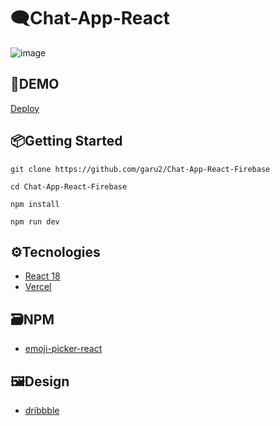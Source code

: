 # 🗨Chat-App-React
![image](https://drive.google.com/uc?export=view&id=1XJiLyf7NbIZPFtUUEC9Jmh7d1vJCkaaE)

## 🚀DEMO
 [Deploy](https://chat-app-react-firebase-three.vercel.app/)

## 📦Getting Started
```
git clone https://github.com/garu2/Chat-App-React-Firebase
```
```
cd Chat-App-React-Firebase
```
```
npm install
```
```
npm run dev
```
## ⚙Tecnologies
* [React 18](https://reactjs.org/)
* [Vercel](https://vercel.com/)
## 🗃NPM
* [emoji-picker-react](https://www.npmjs.com/package/emoji-picker-react)

## 🖼Design
* [dribbble](https://dribbble.com/shots/13625389-QuickChat-Dashboard-Design/attachments/5230015?mode=media)